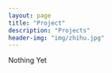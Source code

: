 ```yaml
---
layout: page
title: "Project"
description: "Projects"
header-img: "img/zhihu.jpg"
---
```


Nothing Yet